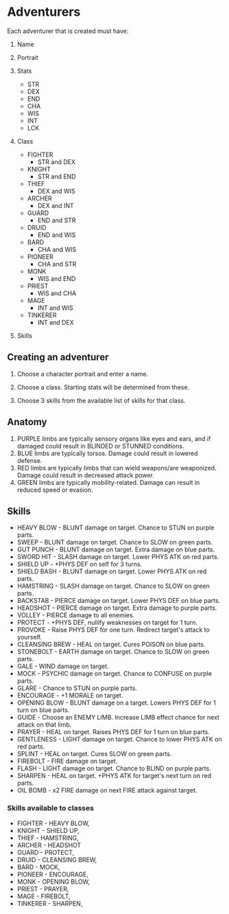 # Adventurers
Each adventurer that is created must have:

1. Name

2. Portrait

3. Stats

	- STR
	- DEX
	- END
	- CHA
	- WIS
	- INT
	- LCK

4. Class

	- FIGHTER
		- STR and DEX
	- KNIGHT
		- STR and END
	- THIEF
		- DEX and WIS
	- ARCHER
		- DEX and INT
	- GUARD
		- END and STR
	- DRUID
		- END and WIS
	- BARD
		- CHA and WIS
	- PIONEER
		- CHA and STR
	- MONK
		- WIS and END
	- PRIEST
		- WIS and CHA
	- MAGE
		- INT and WIS
	- TINKERER
		- INT and DEX

5. Skills

## Creating an adventurer

1. Choose a character portrait and enter a name.

2. Choose a class. Starting stats will be determined from these.

3. Choose 3 skills from the available list of skills for that class.

## Anatomy
1. PURPLE limbs are typically sensory organs like eyes and ears, and if damaged could result in BLINDED or STUNNED conditions.
2. BLUE limbs are typically torsos. Damage could result in lowered defense.
3. RED limbs are typically limbs that can wield weapons/are weaponized. Damage could result in decreased attack power.
4. GREEN limbs are typically mobility-related. Damage can result in reduced speed or evasion.

## Skills

- HEAVY BLOW - BLUNT damage on target. Chance to STUN on purple parts.
- SWEEP - BLUNT damage on target. Chance to SLOW on green parts.
- GUT PUNCH - BLUNT damage on target. Extra damage on blue parts.
- SWORD HIT - SLASH damage on target. Lower PHYS ATK on red parts.
- SHIELD UP - +PHYS DEF on self for 3 turns.
- SHIELD BASH - BLUNT damage on target. Lower PHYS ATK on red parts.
- HAMSTRING - SLASH damage on target. Chance to SLOW on green parts.
- BACKSTAB - PIERCE damage on target. Lower PHYS DEF on blue parts.
- HEADSHOT - PIERCE damage on target. Extra damage to purple parts.
- VOLLEY - PIERCE damage to all enemies.
- PROTECT - +PHYS DEF, nullify weaknesses on target for 1 turn.
- PROVOKE - Raise PHYS DEF for one turn. Redirect target's attack to yourself.
- CLEANSING BREW - HEAL on target. Cures POISON on blue parts.
- STONEBOLT - EARTH damage on target. Chance to SLOW on green parts.
- GALE - WIND damage on target.
- MOCK - PSYCHIC damage on target. Chance to CONFUSE on purple parts.
- GLARE - Chance to STUN on purple parts.
- ENCOURAGE - +1 MORALE on target.
- OPENING BLOW - BLUNT damage on a target. Lowers PHYS DEF for 1 turn on blue parts.
- GUIDE - Choose an ENEMY LIMB. Increase LIMB effect chance for next attack on that limb.
- PRAYER - HEAL on target. Raises PHYS DEF for 1 turn on blue parts.
- GENTLENESS - LIGHT damage on target. Chance to lower PHYS ATK on red parts.
- SPLINT - HEAL on target. Cures SLOW on green parts.
- FIREBOLT - FIRE damage on target.
- FLASH - LIGHT damage on target. Chance to BLIND on purple parts.
- SHARPEN - HEAL on target. +PHYS ATK for target's next turn on red parts.
- OIL BOMB - x2 FIRE damage on next FIRE attack against target.

### Skills available to classes

- FIGHTER - HEAVY BLOW,
- KNIGHT - SHIELD UP,
- THIEF - HAMSTRING,
- ARCHER - HEADSHOT
- GUARD - PROTECT,
- DRUID - CLEANSING BREW,
- BARD - MOCK,
- PIONEER - ENCOURAGE,
- MONK - OPENING BLOW,
- PRIEST - PRAYER,
- MAGE - FIREBOLT,
- TINKERER - SHARPEN, 
